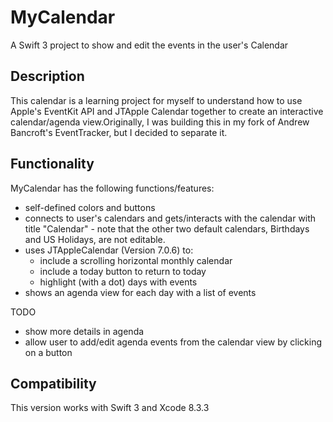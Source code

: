 # MyCalendar
A Swift 3 project to show and edit the events in the user's Calendar

## Description
This calendar is a learning project for myself to understand how to use Apple's EventKit API and JTApple Calendar together to create an interactive calendar/agenda view.Originally, I was building this in my fork of Andrew Bancroft's EventTracker, but I decided to separate it. 

## Functionality
MyCalendar has the following functions/features:
+ self-defined colors and buttons
+ connects to user's calendars and gets/interacts with the calendar with title "Calendar" - note that the other two default calendars, Birthdays and US Holidays, are not editable. 
+ uses JTAppleCalendar (Version 7.0.6) to:
  + include a scrolling horizontal monthly calendar
  + include a today button to return to today
  + highlight (with a dot) days with events
+ shows an agenda view for each day with a list of events

TODO
+ show more details in agenda
+ allow user to add/edit agenda events from the calendar view by clicking on a button 

## Compatibility
This version works with Swift 3 and Xcode 8.3.3

